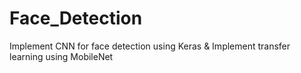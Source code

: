 # Face_Detection
Implement CNN for face detection using Keras &amp; Implement transfer learning using MobileNet
